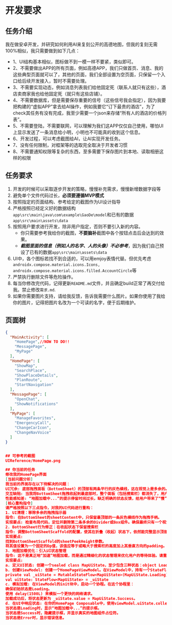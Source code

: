 
# 开发要求
## 任务介绍
我在做安卓开发，并研究如何利用AI来复刻公开的高德地图，但我的复刻无需100%相似，我只需要做到如下几点：
- 1、UI结构基本相似，图标做不到一模一样不要紧，类似即可。
- 2、不需要做出APP的所有页面，例如高德APP，我们只做首页、消息、我的这些典型页面就可以了，其他的页面，我们全部设置为空页面，只保留一个入口给后续开发接入，暂时不需要处理。
- 3、不需要实现动态，例如消息列表我们给他固定死（联系人就只有这些），酒店卖商家我也给他固定死（就只有这些店铺）。
- 4、不需要数据库，但是需要保存重要的信号（这些信号我会指定），因为我要把构建的“虚拟APP”拿去给AI操作，例如我要它“订下最贵的酒店”，为了check其任务有没有完成，我至少需要一个json来存储“所有人的酒店的价格列表”。
- 5、不需要登陆，不需要联网，可以理解为我们这APP仅仅自己使用，哪怕UI上显示发送了一条消息给小明，小明也不可能真的收到这个信息。
- 6、开发过程，可以考虑截图给AI，让AI实现开发任务。
- 7、没有任何限制，对框架等的选取完全取决于开发者习惯
- 8、不需要通知权限等复杂的东西，至多需要下保存图片到本地、读取相册这样的权限

## 任务要求
1. 开发的时候可以采取逐步开发的策略，慢慢补充需求，慢慢新增数据字段等
2. 避免单个文件代码过长，**必须要遵循MVP模式**
3. 按照指定的页面结构、参考给定的截图作为UI设计指导
4. 严格按照已经定义好的数据结构`app\src\main\java\com\example\GaoDe\model`和已有的数据`app\src\main\assets\data`
5. 按照用户要求进行开发，除非用户指定，否则不要引入新的内容。
    - 你只需要参考我给你的截图，**不要脑补**截图中各个按钮点击后会达到的效果。
    - ***截图里面的信息（例如人的名字、人的头像）不必参考***，因为我们自己预设了已有的数据`app\src\main\assets\data`
6. UI中，各个图标若找不到合适的，可以用emjoy表情代替。但优先考虑`androidx.compose.material.icons.Icons, androidx.compose.material.icons.filled.AccountCircle`等
7. 严禁执行删除文件等危险操作。
8. 每当你修改完代码，记得更新`README.md`文件，并且确定build正常了再交付给我。禁止修改`需求.md`.
9. 如果你需要图片支持，请给我反馈，告诉我需要什么图片。如果你使用了我给你的图片，记得把图片名改为一个可读的名字，便于后期维护。

## 页面树
```json
{
  "MainActivity": [
    "HomePage",//NOW TO DO!!
    "MessagePage",
    "MyPage"
  ],
  "HomePage": [
    "ShowMap",
    "SearchPlace",
    "ShowPlaceDetails",
    "PlanRoute",
    "StartNavigation"
  ],
  "MessagePage": [
    "OpenChat",
    "ShowNotifications"
  ],
  "MyPage": [
    "ManageFavorites",
    "EmergencyCall",
    "ChangeCarIcon",
    "ChangeNavVoice"
  ]
}


## 可参考的截图
UIReference/HomePage.png

## 你当前的任务
修改我的HomePage界面
[当前问题分析]
我当前的界面存在以下待解决的问题：
UI冗余: 底部拖拽面板（BottomSheet）的顶部有两条平行的灰色横线，这在视觉上是多余的。
交互缺陷: 当我将BottomSheet拖拽收起到最底部时，整个面板（包括搜索栏）都消失了，用户无法进行搜索。
性能感知差: “地图加载中...”的提示停留时间过长，缺乏明确的状态反馈，给用户带来了“慢”的感觉。
[核心重构指令]
请严格按照以下三点指令，对我的UI代码进行重构：
1. UI清理：移除多余的拖拽指示器
指令: 在BottomSheet的sheetContent中，只保留最顶部的一条灰色横线作为拖拽手柄。
实现要点: 检查布局代码，定位并删除第二条多余的Divider或Box组件。确保最终只有一个视觉上的拖拽指示器。
2. BottomSheet行为修正：在收起状态下保留搜索栏
指令: 调整BottomSheetScaffold的配置，使其在折叠（收起）状态下，依然能完整显示顶部的搜索栏。
实现要点:
找到BottomSheetScaffold的sheetPeekHeight参数。
将其值设置为一个固定的Dp值，该值应等于或略大于搜索栏的高度加上其垂直方向的padding。一个推荐的起始值是 80.dp，请根据你的实际布局进行微调。
3. 地图加载优化：引入UI状态管理
指令: 这不是真正地“加速”地图加载，而是通过精细化的状态管理来优化用户的等待体验。请重构地图的加载逻辑。
实现要点:
a. 定义UI状态: 创建一个sealed class MapUiState，至少包含三种状态：object Loading, object Success, data class Error(val message: String)。
b. 创建ViewModel: 创建一个HomePageViewModel。在ViewModel中，持有一个StateFlow来管理MapUiState，初始值为MapUiState.Loading。
private val _uiState = MutableStateFlow<MapUiState>(MapUiState.Loading)
val uiState: StateFlow<MapUiState> = _uiState
c. 模拟加载: 在ViewModel的init块中，启动一个协程。在这个协程里：
确保初始状态是Loading。
使用 delay(1500L) 来模拟一个更快的网络请求。
加载成功后，将状态更新为 _uiState.value = MapUiState.Success。
d. 在UI中响应状态: 在你的HomePage Composable中，使用viewModel.uiState.collectAsStateWithLifecycle()来监听状态变化。然后使用when表达式根据当前状态来决定显示哪个UI：
当状态是Loading时，显示“地图加载中...”的提示框。
当状态是Success时，隐藏提示框，并显示真实的地图组件占位符。
当状态是Error时，显示错误信息。